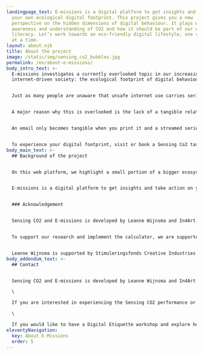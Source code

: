 ```yaml
---
landingpage_text: E-missions is a digital platform to get insights and act on
  your own ecological digital footprint. This project gives you a new
  perspective on the hidden dimensions of digital behaviour. It plays with
  awareness and understanding of CO2 and how it should be part of our digital
  literacy. Let’s work towards an eco-friendly digital lifestyle, one resolution
  at a time.
layout: about.njk
title: About the project
image: /static/img/sensing_co2_bubbles.jpg
permalink: /en/about-e-missions/
body_intro_text: >-
  E-missions investigates a currently overlooked topic in our increasing
  internet-driven society: the ecological footprint of digital behaviour


  Just as many people are unaware that unsafe internet use carries serious risks, most people are also unaware that due to the exponentially increasing fact of being connected and our daily use of streaming, video calling, social media, blockchain and even email our digital footprint is growing drastically.


  A major reason why this is overlooked is the lack of a tangible relationship between digital behaviour and the related consequences.


  An email only becomes tangible when you print it and a streamed series is less tangible than a DVD box on the shelves. In fact, there ‘seems’ to be no raw materials used at all. Unfortunately, this thought is incorrect, because the increase in energy demand as a result of our digital behaviour is one of the fastest growing energy consuming sectors in the world and will only grow faster for the foreseeable future.


  To experience your digital footprint, visit or book a Sensing Co2 tasting experience. To take action on your digital footprint or get inspired to realise digital innovations, visit the topics. To explore more insights, visit our resources section.
body_main_text: >-
  ## Background of the project


  On this web platform, we highlight a small portion of a bigger ecosystem of impacts on the digital footprint. Once calculating, you should track the whole energy chain, and also factors as the age, use and manufacturing of your devices are of importance. This area is work in progress and new data and insights are gained on a continuous basis. This platform gives you the status of 2022.


  E-missions is a digital platform to get insights and take action on your own ecological digital footprint. The goal here is to empower as many people as possible to adopt a sustainable internet mindset and empower them in their own internet use. What if a 'carbon tax' would be introduced for households- how will that influence the users digital behaviour? What if the eco-costs of digitisation will be taken into account for corporate carbon calculators? This project works on a method to taste and see the CO2 emissions as a result of digital behaviour. It plays with awareness and understanding of CO2 and how it should be part of our digital literacy. Let’s work together towards an eco-friendly digital lifestyle.


  ### Acknowledgement


  Sensing CO2 and E-missions is developed by Leanne Wijnsma and In4Art.


  To support our research and implement the calculator, we are supported by scientist Jens Gröger. To develop the platform according to the set mission of low- carbon impact, we work with Yoeran Luteijn as our developer.


  Leanne Wijnsma is supported by Stimuleringsfonds Creative Industries and the In4Art Collection Experimentation fund to release Sensing CO2. In4Art is supported by SIDNfonds to realise this platform.
body_addendum_text: >-
  ## Contact


  Sensing CO2 and E-missions is developed by Leanne Wijnsma and In4Art.\

  \

  If you are interested in experiencing the Sensing CO2 performance or have it at your event, you can contact leanne \[@] yeast.computer\

  \

  If you would like to have a Digital Etiquette workshop and explore how your organisation can improve its digital footprint, you can contact:  rodolfo \[@] in4art.eu
eleventyNavigation:
  key: About E-Missions
  order: 5
---
```

